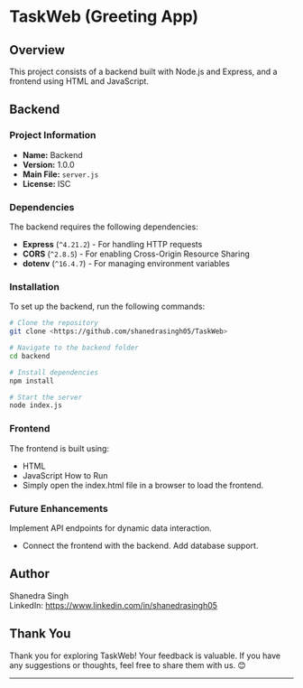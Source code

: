 # TaskWeb (Greeting App)

## Overview
This project consists of a backend built with Node.js and Express, and a frontend using HTML and JavaScript.

## Backend

### Project Information
- **Name:** Backend
- **Version:** 1.0.0
- **Main File:** `server.js`
- **License:** ISC

### Dependencies
The backend requires the following dependencies:
- **Express** (`^4.21.2`) - For handling HTTP requests
- **CORS** (`^2.8.5`) - For enabling Cross-Origin Resource Sharing
- **dotenv** (`^16.4.7`) - For managing environment variables

### Installation
To set up the backend, run the following commands:

```sh
# Clone the repository
git clone <https://github.com/shanedrasingh05/TaskWeb>

# Navigate to the backend folder
cd backend

# Install dependencies
npm install

# Start the server
node index.js
```
### Frontend
The frontend is built using:

- HTML
- JavaScript
How to Run
- Simply open the index.html file in a browser to load the frontend.

### Future Enhancements
Implement API endpoints for dynamic data interaction.
-  Connect the frontend with the backend.
Add database support.

## Author

Shanedra Singh \
LinkedIn: https://www.linkedin.com/in/shanedrasingh05

## Thank You

Thank you for exploring TaskWeb! Your feedback is valuable. If you have any suggestions or thoughts, feel free to share them with us. 😊

---



